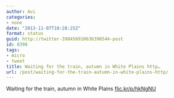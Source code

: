```yaml
---
author: Avi
categories:
- none
date: "2013-11-07T10:28:25Z"
format: status
guid: http://twitter-398456910636396544-post
id: 8398
tags:
- micro
- tweet
title: Waiting for the train, autumn in White Plains http…
url: /post/waiting-for-the-train-autumn-in-white-plains-http/
---
```

Waiting for the train, autumn in White Plains [flic.kr/p/hkNgNU](http://flic.kr/p/hkNgNU)